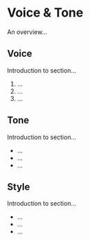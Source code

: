 # Voice & Tone

An overview…

## Voice

Introduction to section…

1. …
2. …
3. …

## Tone

Introduction to section…

- …
- …
- …

## Style

Introduction to section…

<!-- Perhaps include style tips on capitalization of headings (sentence or title case), words to avoid, or general grammar and mechanics dos and don'ts, etc. -->

- …
- …
- …
